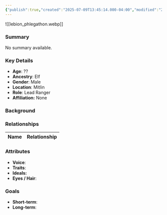 ```yaml
---
{"publish":true,"created":"2025-07-09T13:45:14.000-04:00","modified":"2025-07-09T13:52:34.719-04:00","published":"2025-07-09T13:52:34.719-04:00","cssclasses":"","Age":"??","Ancestry":"Elf","Gender":"Male","Location":["Mitlin"],"Role":["Lead Ranger"],"Affiliation":["None"]}
---
```



![[lebion_phlegathon.webp]]
### Summary
No summary available.

### Key Details
- **Age**: ??
- **Ancestry**: Elf
- **Gender**: Male
- **Location**: Mitlin
- **Role**: Lead Ranger
- **Affiliation:** None

### Background


### Relationships

| Name  | Relationship |
| ----- | ------------ |

### Attributes
- **Voice**:
- **Traits**:  
- **Ideals:**
- **Eyes / Hair**:  

### Goals
- **Short-term**:  
- **Long-term**:  
